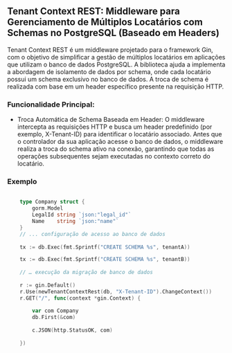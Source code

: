 ## Tenant Context REST: Middleware para Gerenciamento de Múltiplos Locatários com Schemas no PostgreSQL (Baseado em Headers)

Tenant Context REST é um middleware projetado para o framework Gin, com o objetivo de simplificar a gestão de múltiplos locatários em aplicações que utilizam o banco de dados PostgreSQL. A biblioteca ajuda a implementa a abordagem de isolamento de dados por schema, onde cada locatário possui um schema exclusivo no banco de dados. A troca de schema é realizada com base em um header específico presente na requisição HTTP.

### Funcionalidade Principal:
* Troca Automática de Schema Baseada em Header: O middleware intercepta as requisições HTTP e busca um header predefinido (por exemplo, X-Tenant-ID) para identificar o locatário associado. Antes que o controlador da sua aplicação acesse o banco de dados, o middleware realiza a troca do schema ativo na conexão, garantindo que todas as operações subsequentes sejam executadas no contexto correto do locatário.

### Exemplo


~~~ go 

    type Company struct {
        gorm.Model
        LegalId string `json:"legal_id"`
        Name    string `json:"name"`
    }
    // ... configuração de acesso ao banco de dados
    
    tx := db.Exec(fmt.Sprintf("CREATE SCHEMA %s", tenantA))

    tx := db.Exec(fmt.Sprintf("CREATE SCHEMA %s", tenantB))
	
    // … execução da migração de banco de dados 
	
    r := gin.Default()
    r.Use(newTenantContextRest(db, "X-Tenant-ID").ChangeContext())
    r.GET("/", func(context *gin.Context) {
    
        var com Company
        db.First(&com)
            
        c.JSON(http.StatusOK, com)
        
    })

~~~